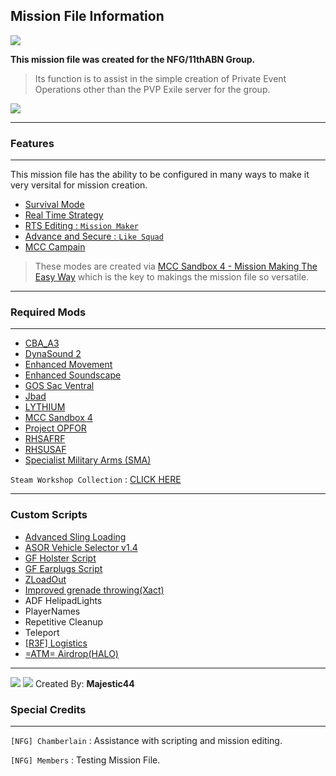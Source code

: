 ## Mission File Information

![](https://i.imgur.com/7rnZjPb.jpg)

**This mission file was created for the NFG/11thABN Group.**
> Its function is to assist in the simple creation of Private Event Operations other than the PVP Exile server for the group.

[![](https://i.imgur.com/fdXkDEK.jpg)](https://steamcommunity.com/sharedfiles/filedetails/?id=1778281105)

------------

### Features

------------
This mission file has the ability to be configured in many ways to make it very versital for mission creation.
- [Survival Mode](https://mccsandbox.fandom.com/wiki/Survive_mod)
- [Real Time Strategy](https://mccsandbox.fandom.com/wiki/Rts)
- [RTS Editing : `Mission Maker`](https://mccsandbox.fandom.com/wiki/RTS_editing)
- [Advance and Secure : `Like Squad`](https://mccsandbox.fandom.com/wiki/Aas)
- [MCC Campain](https://mccsandbox.fandom.com/wiki/Campaign)

> These modes are created via [MCC Sandbox 4 - Mission Making The Easy Way](https://steamcommunity.com/sharedfiles/filedetails/?id=338988835) which is the key to makings the mission file so versatile.

------------

### Required Mods

------------

- [CBA_A3](https://steamcommunity.com/sharedfiles/filedetails/?id=450814997)
- [DynaSound 2](https://steamcommunity.com/sharedfiles/filedetails/?id=825181638)
- [Enhanced Movement](https://steamcommunity.com/sharedfiles/filedetails/?id=333310405)
- [Enhanced Soundscape](https://steamcommunity.com/sharedfiles/filedetails/?id=825179978)
- [GOS Sac Ventral](https://steamcommunity.com/sharedfiles/filedetails/?id=918921551)
- [Jbad](https://steamcommunity.com/sharedfiles/filedetails/?id=520618345)
- [LYTHIUM](https://steamcommunity.com/sharedfiles/filedetails/?id=909547724)
- [MCC Sandbox 4](https://steamcommunity.com/sharedfiles/filedetails/?id=338988835)
- [Project OPFOR](https://steamcommunity.com/sharedfiles/filedetails/?id=735566597)
- [RHSAFRF](https://steamcommunity.com/sharedfiles/filedetails/?id=843425103)
- [RHSUSAF](https://steamcommunity.com/sharedfiles/filedetails/?id=843577117)
- [Specialist Military Arms (SMA)](https://steamcommunity.com/sharedfiles/filedetails/?id=699630614)

`Steam Workshop Collection` : [CLICK HERE](https://steamcommunity.com/sharedfiles/filedetails/?id=1779705575)

------------

### Custom Scripts

- [Advanced Sling Loading](http://www.armaholic.com/page.php?id=30334)
- [ASOR Vehicle Selector v1.4](http://www.armaholic.com/page.php?id=28105)
- [GF Holster Script](http://www.armaholic.com/page.php?id=33897)
- [GF Earplugs Script](http://www.armaholic.com/page.php?id=33898)
- [ZLoadOut](http://www.armaholic.com/page.php?id=33618)
- [Improved grenade throwing(Xact)](http://www.armaholic.com/page.php?id=32113)
- ADF HelipadLights
- PlayerNames
- Repetitive Cleanup
- Teleport
- [[R3F] Logistics](https://forums.bohemia.net/forums/topic/170033-r3f-logistics/)
- [=ATM= Airdrop(HALO)](http://www.armaholic.com/page.php?id=21307)

------------
![](https://i.imgur.com/Kf7mAQj.png)
![](https://i.imgur.com/xIGCWRi.png) Created By: **Majestic44**

### Special Credits

------------

`[NFG] Chamberlain` : Assistance with scripting and mission editing.

`[NFG] Members` : Testing Mission File.

